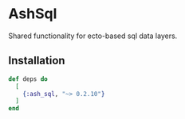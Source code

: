 # AshSql

Shared functionality for ecto-based sql data layers.

## Installation

```elixir
def deps do
  [
    {:ash_sql, "~> 0.2.10"}
  ]
end
```
